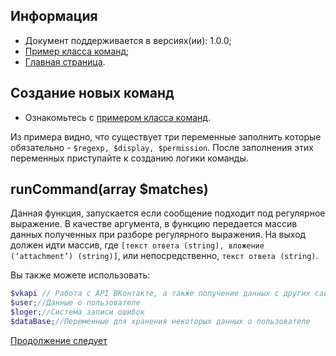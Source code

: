 
Информация
------------

* Документ поддерживается в версиях(ии): 1.0.0;
* [Пример класса команд][1];
* [Главная страница][0].

Создание новых команд
------------

* Ознакомьтесь с [примером класса команд][1].

Из примера видно, что существует три переменные заполнить которые обязательно -  `$regexp, $display, $permission`.
После заполнения этих переменных приступайте к созданию логики команды.

runCommand(array $matches)
------------

Данная функция, запускается если сообщение подходит под регулярное выражение.
В качестве аргумента, в функцию передается массив данных полученных при разборе регулярного выражения. 
На выход должен идти массив, где `[текст ответа (string), вложение (‘attachment’) (string)]`, или непосредственно, `текст ответа (string)`.

Вы также можете использовать:

```php
$vkapi // Работа с API ВКонтакте, а также получение данных с других сайтов (CURL GET)
$user;//Данные о пользователе
$loger;//Система записи ошибок
$dataBase;//Переменные для хранения некоторых данных о пользователе
```
[Продолжение следует][2]

[0]: index.md
[1]: exampleCommand.md
[2]: PosibilityCommands.md